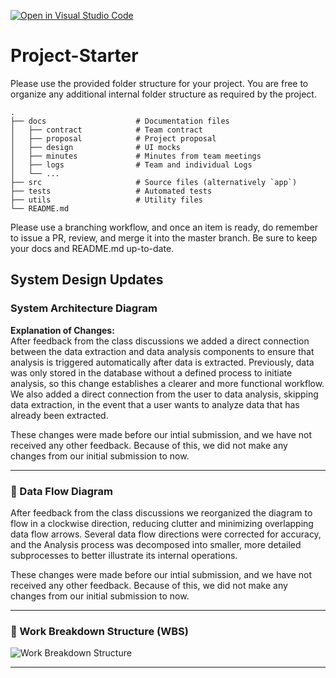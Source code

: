 [![Open in Visual Studio Code](https://classroom.github.com/assets/open-in-vscode-2e0aaae1b6195c2367325f4f02e2d04e9abb55f0b24a779b69b11b9e10269abc.svg)](https://classroom.github.com/online_ide?assignment_repo_id=20510514&assignment_repo_type=AssignmentRepo)
# Project-Starter
Please use the provided folder structure for your project. You are free to organize any additional internal folder structure as required by the project. 

```
.
├── docs                    # Documentation files
│   ├── contract            # Team contract
│   ├── proposal            # Project proposal 
│   ├── design              # UI mocks
│   ├── minutes             # Minutes from team meetings
│   ├── logs                # Team and individual Logs
│   └── ...          
├── src                     # Source files (alternatively `app`)
├── tests                   # Automated tests 
├── utils                   # Utility files
└── README.md
```

Please use a branching workflow, and once an item is ready, do remember to issue a PR, review, and merge it into the master branch.
Be sure to keep your docs and README.md up-to-date.

## System Design Updates

### System Architecture Diagram


**Explanation of Changes:**  
After feedback from the class discussions we added a direct connection between the data extraction and data analysis components to ensure that analysis is triggered automatically after data is extracted. Previously, data was only stored in the database without a defined process to initiate analysis, so this change establishes a clearer and more functional workflow. We also added a direct connection from the user to data analysis, skipping data extraction, in the event that a user wants to analyze data that has already been extracted.

These changes were made before our intial submission, and we have not received any other feedback. Because of this, we did not make any changes from our initial submission to now.

---

### 🔄 Data Flow Diagram

After feedback from the class discussions we reorganized the diagram to flow in a clockwise direction, reducing clutter and minimizing overlapping data flow arrows. Several data flow directions were corrected for accuracy, and the Analysis process was decomposed into smaller, more detailed subprocesses to better illustrate its internal operations.

These changes were made before our intial submission, and we have not received any other feedback. Because of this, we did not make any changes from our initial submission to now.

---

### 🧱 Work Breakdown Structure (WBS)
![Work Breakdown Structure](./images/work_breakdown_structure.png)

---